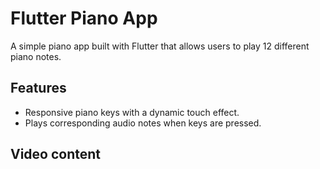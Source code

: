 # Flutter Piano App

A simple piano app built with Flutter that allows users to play 12 different piano notes.

## Features

- Responsive piano keys with a dynamic touch effect.
- Plays corresponding audio notes when keys are pressed.

## Video content



